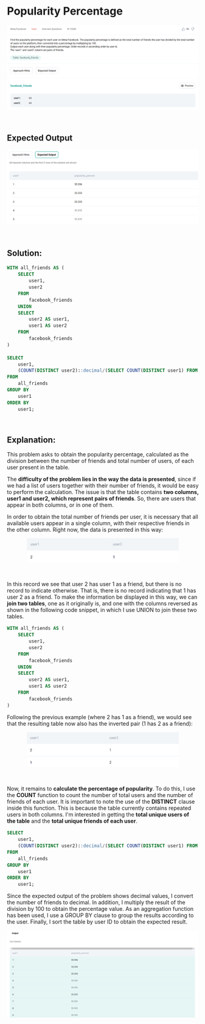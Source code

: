 # Popularity Percentage

<div id="header" align="center">
  <img src="https://github.com/MartaCasdelg/StrataScratch-SQL-Challenges/blob/main/Hard/Images/popularity_percentage_1.png" />
</div>

&nbsp;

## Expected Output

<div id="header" align="center">
  <img src="https://github.com/MartaCasdelg/StrataScratch-SQL-Challenges/blob/main/Hard/Images/popularity_percentage_2.png" />
</div>

&nbsp;


## Solution:

```sql
WITH all_friends AS (
    SELECT
        user1,
        user2
    FROM
        facebook_friends
    UNION
    SELECT
        user2 AS user1,
        user1 AS user2
    FROM
        facebook_friends
)

SELECT 
    user1,
    (COUNT(DISTINCT user2)::decimal/(SELECT COUNT(DISTINCT user1) FROM all_friends))*100 AS popularity_percent
FROM
    all_friends
GROUP BY
    user1
ORDER BY
    user1;
```

&nbsp;

## Explanation:

This problem asks to obtain the popularity percentage, calculated as the division between the number of friends and total number of users, of each user present in the table.

The **difficulty of the problem lies in the way the data is presented**, since if we had a list of users together with their number of friends, it would be easy to perform the calculation. The issue is that the table contains **two columns, user1 and user2, which represent pairs of friends**. So, there are users that appear in both columns, or in one of them.

In order to obtain the total number of friends per user, it is necessary that all available users appear in a single column, with their respective friends in the other column.  Right now, the data is presented in this way: 

<div id="header" align="center">
  <img src="https://github.com/MartaCasdelg/StrataScratch-SQL-Challenges/blob/main/Hard/Images/popularity_percentage_3.png" width = 400/>
</div>

&nbsp;

In this record we see that user 2 has user 1 as a friend, but there is no record to indicate otherwise. That is, there is no record indicating that 1 has user 2 as a friend. To make the information be displayed in this way, we can **join two tables**, one as it originally is, and one with the columns reversed as shown in the following code snippet, in which I use UNION to join these two tables.

```sql
WITH all_friends AS (
    SELECT
        user1,
        user2
    FROM
        facebook_friends
    UNION
    SELECT
        user2 AS user1,
        user1 AS user2
    FROM
        facebook_friends
)
```

Following the previous example (where 2 has 1 as a friend), we would see that the resulting table now also has the inverted pair (1 has 2 as a friend):

<div id="header" align="center">
  <img src="https://github.com/MartaCasdelg/StrataScratch-SQL-Challenges/blob/main/Hard/Images/popularity_percentage_4.png" width = 400 />
</div>

&nbsp;

Now, it remains to **calculate the percentage of popularity**. To do this, I use the **COUNT** function to count the number of total users and the number of friends of each user. It is important to note the use of the **DISTINCT** clause inside this function. This is because the table currently contains repeated users in both columns. I'm interested in getting the **total unique users of the table** and the **total unique friends of each user**.

```sql
SELECT 
    user1,
    (COUNT(DISTINCT user2)::decimal/(SELECT COUNT(DISTINCT user1) FROM all_friends))*100 AS popularity_percent
FROM
    all_friends
GROUP BY
    user1
ORDER BY
    user1;
```

Since the expected output of the problem shows decimal values, I convert the number of friends to decimal. In addition, I multiply the result of the division by 100 to obtain the percentage value. As an aggregation function has been used, I use a GROUP BY clause to group the results according to the user. Finally, I sort the table by user ID to obtain the expected result.

<div id="header" align="center">
  <img src="https://github.com/MartaCasdelg/StrataScratch-SQL-Challenges/blob/main/Hard/Images/popularity_percentage_output.png" />
</div>